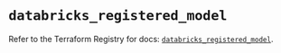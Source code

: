 # `databricks_registered_model`

Refer to the Terraform Registry for docs: [`databricks_registered_model`](https://registry.terraform.io/providers/databricks/databricks/1.48.1/docs/resources/registered_model).
